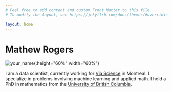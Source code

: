 ```yaml
---
# Feel free to add content and custom Front Matter to this file.
# To modify the layout, see https://jekyllrb.com/docs/themes/#overriding-theme-defaults

layout: home
---
```

Mathew Rogers
=============

![`your_name`](./images/mathew_rogers.png){:height="60%" width="60%"}

I am a data scientist, currently working for [Via Science](https://www.solvewithvia.com/) in Montreal.  I specialize in problems involving machine learning and applied math. I hold a PhD in mathematics from the [University of British Columbia](https://www.math.ubc.ca/).
